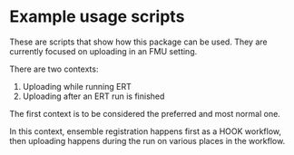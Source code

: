 # Example usage scripts
These are scripts that show how this package can be used. They are currently focused on uploading in an FMU setting.

There are two contexts:

1) Uploading while running ERT
2) Uploading after an ERT run is finished

The first context is to be considered the preferred and most normal one. 

In this context, ensemble registration happens first as a HOOK workflow, then uploading happens during the run on various places in the workflow.